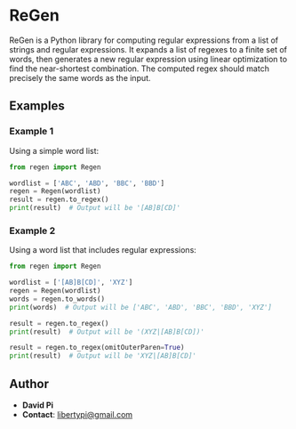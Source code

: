 # ReGen

ReGen is a Python library for computing regular expressions from a list of strings and regular expressions. It expands a list of regexes to a finite set of words, then generates a new regular expression using linear optimization to find the near-shortest combination. The computed regex should match precisely the same words as the input.

## Examples

### Example 1
Using a simple word list:

```python
from regen import Regen

wordlist = ['ABC', 'ABD', 'BBC', 'BBD']
regen = Regen(wordlist)
result = regen.to_regex()
print(result)  # Output will be '[AB]B[CD]'
```

### Example 2
Using a word list that includes regular expressions:

```python
from regen import Regen

wordlist = ['[AB]B[CD]', 'XYZ']
regen = Regen(wordlist)
words = regen.to_words()
print(words)  # Output will be ['ABC', 'ABD', 'BBC', 'BBD', 'XYZ']

result = regen.to_regex()
print(result)  # Output will be '(XYZ|[AB]B[CD])'

result = regen.to_regex(omitOuterParen=True)
print(result)  # Output will be 'XYZ|[AB]B[CD]'
```

## Author

- **David Pi**
- **Contact**: [libertypi@gmail.com](mailto:libertypi@gmail.com)
